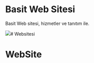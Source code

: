 <h1>Basit Web Sitesi</h1>

Basit Web sitesi, hizmetler 
ve tanıtım ile.

![](site.gif)# Websitesi
# WebSite
